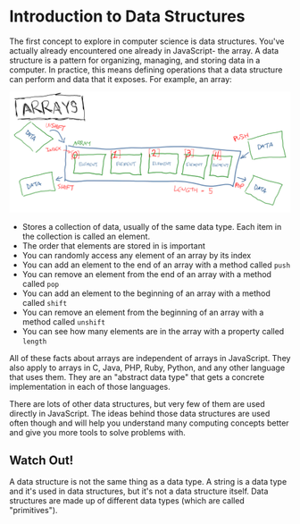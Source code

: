 # Introduction to Data Structures

The first concept to explore in computer science is data structures. You've actually already encountered one already in JavaScript- the array. A data structure is a pattern for organizing, managing, and storing data in a computer. In practice, this means defining operations that a data structure can perform and data that it exposes. For example, an array:

![Diagram of an Array](assets/arrays.png)

* Stores a collection of data, usually of the same data type. Each item in the collection is called an element.
* The order that elements are stored in is important
* You can randomly access any element of an array by its index
* You can add an element to the end of an array with a method called `push`
* You can remove an element from the end of an array with a method called `pop`
* You can add an element to the beginning of an array with a method called `shift`
* You can remove an element from the beginning of an array with a method called `unshift`
* You can see how many elements are in the array with a property called `length`

All of these facts about arrays are independent of arrays in JavaScript. They also apply to arrays in C, Java, PHP, Ruby, Python, and any other language that uses them. They are an "abstract data type" that gets a concrete implementation in each of those languages.

There are lots of other data structures, but very few of them are used directly in JavaScript. The ideas behind those data structures are used often though and will help you understand many computing concepts better and give you more tools to solve problems with.

## Watch Out!

A data structure is not the same thing as a data type. A string is a data type and it's used in data structures, but it's not a data structure itself. Data structures are made up of different data types (which are called "primitives").
